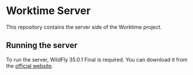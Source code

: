 # Worktime Server

This repository contains the server side of the Worktime project.

## Running the server

To run the server, WildFly 35.0.1 Final is required.
You can download it from the [official website](https://www.wildfly.org/downloads/).